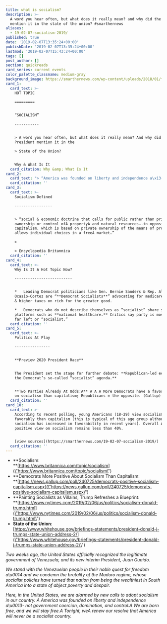 ```yaml
---
title: what is socialism?
description: >-
  A word you hear often, but what does it really mean? and why did the president
  mention it in the state of the union? #smarthernews
aliases:
  - 19-02-07-socialism-2019/
published: true
date: '2019-02-07T13:35:24+00:00'
publishDate: '2019-02-07T13:35:24+00:00'
lastmod: '2019-02-07T15:43:24+00:00'
tags: []
post_author: []
section: quickreads
card_series: current events
color_palette_classname: medium-gray
background_image: https://smarthernews.com/wp-content/uploads/2018/01/fire-scaled.jpg
card_1:
  card_text: >-
    HOT TOPIC

    =========


    “SOCIALISM”

    -----------


    > A word you hear often, but what does it really mean? And why did the
    President mention it in the  

    > State of the Union?


    Why & What Is It
  card_citation: Why &amp; What Is It
card_2:
  card_text: "> “America was founded on liberty and independence a\x13- not government coercion, domination, and control.A A We are born free, and we will stay free.A Tonight, weA renew our resolve that America will never be a socialist country.”\n> \n> Pres. Trump during the 2019 State of the Union. After championing his economic policies, he described the socialist policies in Venezuela as turning \"that nation from being the wealthiest in South America into a state of abject poverty and despair.\""
  card_citation: ''
card_3:
  card_text: >-
    Socialism Defined

    -----------------


    > “social & economic doctrine that calls for public rather than private
    ownership or control ofA propertyA and natural resources….in opposition toA
    capitalism, which is based on private ownership of the means of production &
    allows individual choices in a freeA market…”

    > 

    > Encyclopedia Britannica
  card_citation: ''
card_4:
  card_text: >-
    Why Is It A Hot Topic Now?

    --------------------------


    *   Leading Democrat politicians like Sen. Bernie Sanders & Rep. Alexandra
    Ocasio-Cortez are “**Democrat Socialists**” advocating for medicare for all
    & higher taxes on rich for the greater good.

    *   Democrats who do not describe themselves as “socialist” share some
    platforms such as **national healthcare.** Critics say party is moving too
    far left or “socialist.”
  card_citation: ''
card_5:
  card_text: >-
    Politics At Play

    ----------------


    **Preview 2020 President Race**


    The President set the stage for further debate: **Republican-led economy vs.
    the Democrat’s so-called “socialist” agenda.**


    **Two Parties Already At Odds:A** A A A More Democrats have a favorable view
    on socialism than capitalism; Republicans = the opposite. (Gallup)
  card_citation: ''
card_10:
  card_text: >-
    According to recent polling, young Americans (18-29) view socialism more
    favorably than capitalism (this is typical of this age group although
    socialism has increased in favorability in recent years). Overall Americans'
    positive view on socialism remains less than 40%.


    [view sources](https://smarthernews.com/19-02-07-socialism-2019/)
  card_citation: ''
---
```

*   **Socialism:  
    **[https://www.britannica.com/topic/socialism](\"https://www.britannica.com/topic/socialism\")
*   **Democrats More Positive About Socialism Than Capitalism:  
    **[https://news.gallup.com/poll/240725/democrats-positive-socialism-capitalism.aspx](\"https://news.gallup.com/poll/240725/democrats-positive-socialism-capitalism.aspx\")
*   **Painting Socialists as Villains, Trump Refreshes a Blueprint:  
    **[https://www.nytimes.com/2019/02/06/us/politics/socialism-donald-trump.html](\"https://www.nytimes.com/2019/02/06/us/politics/socialism-donald-trump.html\")
*   **State of the Union**:  
    [https://www.whitehouse.gov/briefings-statements/president-donald-j-trumps-state-union-address-2/](\"https://www.whitehouse.gov/briefings-statements/president-donald-j-trumps-state-union-address-2/\")

_Two weeks ago, the United States officially recognized the legitimate government of Venezuela, and its new interim President, Juan Guaido._

_We stand with the Venezuelan people in their noble quest for freedom a\\u0014 and we condemn the brutality of the Maduro regime, whose socialist policies have turned that nation from being the wealthiest in South America into a state of abject poverty and despair._

_Here, in the United States, we are alarmed by new calls to adopt socialism in our country. A America was founded on liberty and independence a\\u0013- not government coercion, domination, and control.A We are born free, and we will stay free.A Tonight, weA renew our resolve that America will never be a socialist country._